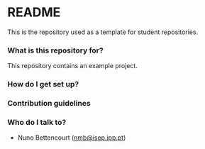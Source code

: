 # README #

This is the repository used as a template for student repositories.

### What is this repository for? ###

This repository contains an example project.

### How do I get set up? ###

### Contribution guidelines ###

### Who do I talk to? ###

* Nuno Bettencourt (nmb@isep.ipp.pt)